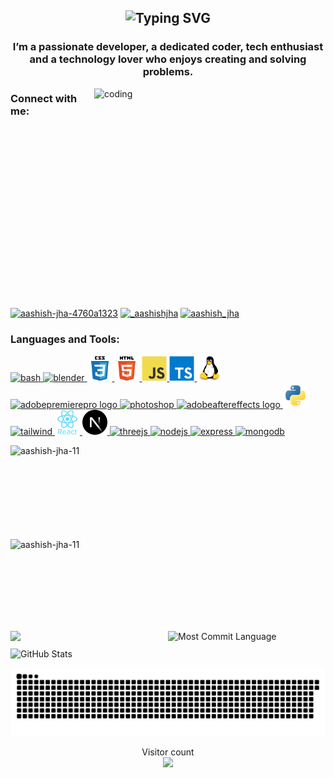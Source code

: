 <div align="center"><h2 style="text-align: center;">
  <img src="https://readme-typing-svg.herokuapp.com?font=Fira+Code&pause=1000&color=09F7D9&width=435&lines=%E0%A4%A8%E0%A4%AE%E0%A4%B8%E0%A5%8D%E0%A4%A4%E0%A5%87+(Namaste)%F0%9F%99%8F%2C+I'm+Aashish+Jha+" alt="Typing SVG" /></h2></div>
<!-- <h1 align="center">Hi 👋, I'm Aashish Jha</h1> -->
<h3 align="center">I’m a passionate developer, a dedicated coder, tech enthusiast and a technology lover who enjoys creating and solving problems.</h3>

<img align="right" alt="coding" width="370" height="350" src="https://steamuserimages-a.akamaihd.net/ugc/1631947648964785474/81CBA15178466DD47195A239232202E78987B714/?imw=637&imh=358&ima=fit&impolicy=Letterbox&imcolor=%23000000&letterbox=true">

<!-- <p align="left"> <img src="https://komarev.com/ghpvc/?username=aashish-jha-11&label=Profile%20views&color=0e75b6&style=flat" alt="aashish-jha-11" /> </p> -->

<h3 align="left">Connect with me:</h3>
<p align="left">
<a href="https://linkedin.com/in/aashish-jha-4760a1323" target="blank"><img align="center" src="https://raw.githubusercontent.com/rahuldkjain/github-profile-readme-generator/master/src/images/icons/Social/linked-in-alt.svg" alt="aashish-jha-4760a1323" height="30" width="40" /></a>
<a href="https://instagram.com/_aashishjha" target="blank"><img align="center" src="https://raw.githubusercontent.com/rahuldkjain/github-profile-readme-generator/master/src/images/icons/Social/instagram.svg" alt="_aashishjha" height="30" width="40" /></a>
<a href="https://codeforces.com/profile/aashish_jha" target="blank"><img align="center" src="https://raw.githubusercontent.com/rahuldkjain/github-profile-readme-generator/master/src/images/icons/Social/codeforces.svg" alt="aashish_jha" height="30" width="40" /></a>
</p>

<h3 align="left">Languages and Tools:</h3>
<p align="left">
  <a href="https://www.gnu.org/software/bash/" target="_blank" rel="noreferrer">
    <img src="https://cdn.simpleicons.org/gnubash/4EAA25" alt="bash" width="40" height="40"/>
  </a>
  <a href="https://www.blender.org/" target="_blank" rel="noreferrer">
    <img src="https://skillicons.dev/icons?i=blender" alt="blender" width="40" height="40"/>
  </a>
  <a href="https://www.w3schools.com/css/" target="_blank" rel="noreferrer">
    <img src="https://raw.githubusercontent.com/devicons/devicon/master/icons/css3/css3-original-wordmark.svg" alt="css3" width="40" height="40"/>
  </a>
  <a href="https://www.w3.org/html/" target="_blank" rel="noreferrer">
    <img src="https://raw.githubusercontent.com/devicons/devicon/master/icons/html5/html5-original-wordmark.svg" alt="html5" width="40" height="40"/>
  </a>
  <a href="https://developer.mozilla.org/en-US/docs/Web/JavaScript" target="_blank" rel="noreferrer">
    <img src="https://raw.githubusercontent.com/devicons/devicon/master/icons/javascript/javascript-original.svg" alt="javascript" width="40" height="40"/>
  </a>
  <a href="https://www.typescriptlang.org/" target="_blank" rel="noreferrer">
    <img src="https://raw.githubusercontent.com/devicons/devicon/master/icons/typescript/typescript-original.svg" alt="typescript" width="40" height="40"/>
  </a>
  <a href="https://www.linux.org/" target="_blank" rel="noreferrer">
    <img src="https://raw.githubusercontent.com/devicons/devicon/master/icons/linux/linux-original.svg" alt="linux" width="40" height="40"/>
  </a>
  <a href="https://www.adobe.com/products/premiere.html" target="_blank" rel="noreferrer">
  <img src="https://skillicons.dev/icons?i=pr" height="40" alt="adobepremierepro logo" />
  </a>
  <a href="https://www.photoshop.com/en" target="_blank" rel="noreferrer">
    <img src="https://skillicons.dev/icons?i=ps" alt="photoshop" width="40" height="40"/>
  </a>
  <a href="https://www.adobe.com/products/aftereffects.html" target="_blank" rel="noreferrer">
  <img src="https://skillicons.dev/icons?i=ae" height="40" alt="adobeaftereffects logo" />
  </a>
  <a href="https://www.python.org" target="_blank" rel="noreferrer">
    <img src="https://raw.githubusercontent.com/devicons/devicon/master/icons/python/python-original.svg" alt="python" width="40" height="40"/>
  </a>
  <a href="https://tailwindcss.com/" target="_blank" rel="noreferrer">
    <img src="https://www.vectorlogo.zone/logos/tailwindcss/tailwindcss-icon.svg" alt="tailwind" width="40" height="40"/>
  </a>
  <a href="https://reactjs.org/" target="_blank" rel="noreferrer">
    <img src="https://raw.githubusercontent.com/devicons/devicon/master/icons/react/react-original-wordmark.svg" alt="react" width="40" height="40"/>
  </a>
  <a href="https://nextjs.org/" target="_blank" rel="noreferrer">
    <img src="https://raw.githubusercontent.com/devicons/devicon/master/icons/nextjs/nextjs-original.svg" alt="nextjs" width="40" height="40"/>
  </a>
  <a href="https://threejs.org/" target="_blank" rel="noreferrer">
    <img src="https://skillicons.dev/icons?i=threejs" alt="threejs" width="40" height="40"/>
  </a>
  <a href="https://nodejs.org/" target="_blank" rel="noreferrer">
    <img src="https://cdn.simpleicons.org/nodedotjs/339933" alt="nodejs" width="40" height="40"/>
  </a>
  <a href="https://expressjs.com" target="_blank" rel="noreferrer">
    <img src="https://skillicons.dev/icons?i=express" alt="express" width="40" height="40"/>
  </a>
  <a href="https://www.mongodb.com/" target="_blank" rel="noreferrer">
    <img src="https://cdn.simpleicons.org/mongodb/47A248" alt="mongodb" width="40" height="40"/>
  </a>
</p>


<p><img align="left" src="https://github-readme-stats.vercel.app/api/top-langs/?username=Aashish-Jha-11&theme=highcontrast&show_icons=true&hide_border=false&layout=compact" alt="aashish-jha-11" /></p>

<br><br><br><br><br><br><br><br><p>&nbsp;<img align="left" src="https://github-readme-stats.vercel.app/api?username=Aashish-Jha-11&theme=highcontrast&show_icons=true&hide_border=false&count_private=true" alt="aashish-jha-11" /></p>
<!--
<p><img align="center" src="https://github-readme-streak-stats.herokuapp.com/?user=aashish-jha-11&" alt="aashish-jha-11" /></p>
-->

<!--Cards-->
 <br><br><br><br><br><br><div style="display: flex; justify-content: space-between;">
    <img src="https://github-profile-summary-cards.vercel.app/api/cards/repos-per-language?username=Aashish-Jha-11&theme=aura" width="45%" />
    <img src="https://github-profile-summary-cards.vercel.app/api/cards/most-commit-language?username=Aashish-Jha-11&theme=aura" alt="Most Commit Language" width="45%" />
</div>

<div style="display: flex; justify-content: space-between;">
    <img src="https://github-profile-summary-cards.vercel.app/api/cards/stats?username=Aashish-Jha-11&theme=aura" alt="GitHub Stats" width="45%" />
</div>

<!--snake GIF-->
![snake gif](https://github.com/Aashish-Jha-11/Aashish-Jha-11/blob/output/github-snake-dark.svg)


<p align="center"> 
  Visitor count<br>
  <img src="https://profile-counter.glitch.me/Aashish-Jha-11/count.svg" />
</p>
